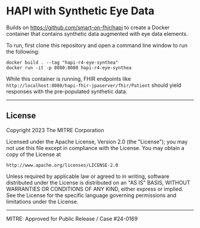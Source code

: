 # HAPI with Synthetic Eye Data

Builds on <https://github.com/smart-on-fhir/hapi> to create a Docker container that contains synthetic data augmented with eye data elements.

To run, first clone this repository and open a command line window to run the following:

```shell
docker build . --tag "hapi-r4-eye-synthea"
docker run -it -p 8080:8080 hapi-r4-eye-synthea
```

While this container is running, FHIR endpoints like `http://localhost:8080/hapi-fhir-jpaserver/fhir/Patient` should yield responses with the pre-populated synthetic data.

----

## License

Copyright 2023 The MITRE Corporation

Licensed under the Apache License, Version 2.0 (the "License");
you may not use this file except in compliance with the License.
You may obtain a copy of the License at

    http://www.apache.org/licenses/LICENSE-2.0

Unless required by applicable law or agreed to in writing, software
distributed under the License is distributed on an "AS IS" BASIS,
WITHOUT WARRANTIES OR CONDITIONS OF ANY KIND, either express or implied.
See the License for the specific language governing permissions and
limitations under the License.

----

MITRE: Approved for Public Release / Case #24-0169
